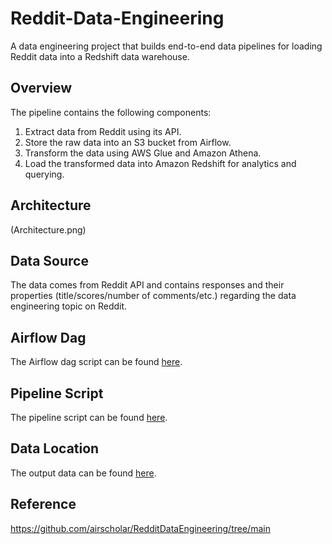 # Reddit-Data-Engineering
A data engineering project that builds end-to-end data pipelines for loading Reddit data into a Redshift data warehouse.

## Overview
The pipeline contains the following components:
1. Extract data from Reddit using its API.
2. Store the raw data into an S3 bucket from Airflow.
3. Transform the data using AWS Glue and Amazon Athena.
4. Load the transformed data into Amazon Redshift for analytics and querying.

## Architecture
(Architecture.png)

## Data Source
The data comes from Reddit API and contains responses and their properties (title/scores/number of comments/etc.) regarding the data engineering topic on Reddit.

## Airflow Dag
The Airflow dag script can be found [here](dags/reddit_dag.py).

## Pipeline Script
The pipeline script can be found [here](https://github.com/brunoxie/Reddit-Data-Engineering/tree/main/pipelines).

## Data Location
The output data can be found [here](data/output).

## Reference
https://github.com/airscholar/RedditDataEngineering/tree/main
